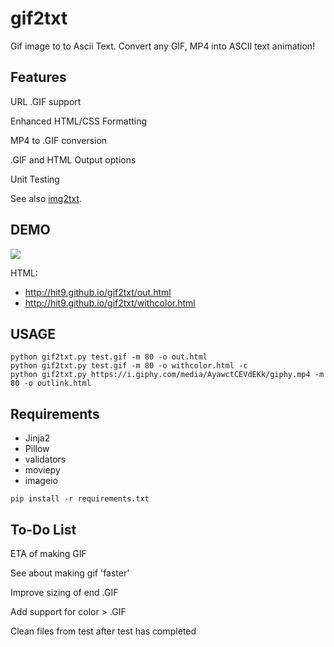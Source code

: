 gif2txt
=======

Gif image to to Ascii Text.
Convert any GIF, MP4 into ASCII text animation!

Features
----
URL .GIF support

Enhanced HTML/CSS Formatting

MP4 to .GIF conversion 

.GIF and HTML Output options

Unit Testing


See also [img2txt](https://github.com/hit9/img2txt).

DEMO
----

![](test.gif)

HTML: 

* http://hit9.github.io/gif2txt/out.html
* http://hit9.github.io/gif2txt/withcolor.html

USAGE
-----

```
python gif2txt.py test.gif -m 80 -o out.html
python gif2txt.py test.gif -m 80 -o withcolor.html -c
python gif2txt.py https://i.giphy.com/media/AyawctCEVdEKk/giphy.mp4 -m 80 -o outlink.html
```

Requirements
-----------

* Jinja2
* Pillow
* validators
* moviepy
* imageio

```
pip install -r requirements.txt
```

To-Do List
-----
ETA of making GIF

See about making gif 'faster'

Improve sizing of end .GIF

Add support for color > .GIF

Clean files from test after test has completed

